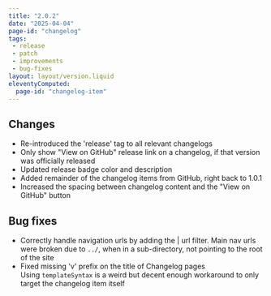 ```yaml
---
title: "2.0.2"
date: "2025-04-04"
page-id: "changelog"
tags: 
 - release
 - patch
 - improvements
 - bug-fixes
layout: layout/version.liquid
eleventyComputed:
  page-id: "changelog-item"
---
```

## Changes
- Re-introduced the 'release' tag to all relevant changelogs
- Only show "View on GitHub" release link on a changelog, if that version was officially released
- Updated release badge color and description
- Added remainder of the changelog items from GitHub, right back to 1.0.1
- Increased the spacing between changelog content and the "View on GitHub" button

## Bug fixes
- Correctly handle navigation urls by adding the | url filter. Main nav urls were broken due to `../`, when in a sub-directory, not pointing to the root of the site
- Fixed missing 'v' prefix on the title of Changelog pages  
  Using `templateSyntax` is a weird but decent enough workaround to only target the changelog item itself